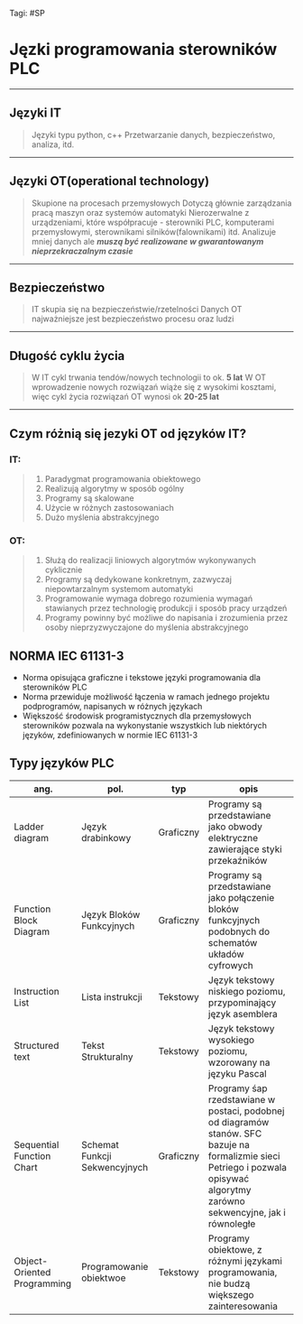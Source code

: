 Tagi: #SP
# Jęzki programowania sterowników PLC
---
## Języki IT
> Języki typu python, c++
> Przetwarzanie danych, bezpieczeństwo, analiza, itd.
---
## Języki OT(operational technology)
> Skupione na procesach przemysłowych
> Dotyczą głównie zarządzania pracą maszyn oraz systemów automatyki
> Nierozerwalne z urządzeniami, które współpracuje - sterowniki PLC, komputerami przemysłowymi, sterownikami silników(falownikami) itd.
> Analizuje mniej danych ale ***muszą być realizowane w gwarantowanym nieprzekraczalnym czasie***
---
## Bezpieczeństwo
> IT skupia się na bezpieczeństwie/rzetelności Danych
> OT najważniejsze jest bezpieczeństwo procesu oraz ludzi
---
## Długość cyklu życia
> W IT cykl trwania tendów/nowych technologii to ok. **5 lat**
> W OT wprowadzenie nowych rozwiązań wiąże się z wysokimi kosztami, więc cykl życia rozwiązań OT wynosi ok **20-25 lat**
---
## Czym różnią się jezyki OT od języków IT?
### IT:
>1. Paradygmat programowania obiektowego
>2. Realizują algorytmy w sposób ogólny
>3. Programy są skalowane
>4. Użycie w różnych zastosowaniach
>5. Dużo myślenia abstrakcyjnego

### OT:
>1. Służą do realizacji liniowych algorytmów wykonywanych cyklicznie
>2. Programy są dedykowane konkretnym, zazwyczaj niepowtarzalnym systemom automatyki
>3. Programowanie wymaga dobrego rozumienia wymagań stawianych przez technologię produkcji i sposób pracy urządzeń
>4. Programy powinny być możliwe do napisania i zrozumienia przez osoby nieprzyzwyczajone do myślenia abstrakcyjnego

## NORMA IEC 61131-3
- Norma opisująca graficzne i tekstowe języki programowania dla sterowników PLC
- Norma przewiduje możliwość łączenia w ramach jednego projektu podprogramów, napisanych w różnych językach
- Większość środowisk programistycznych dla przemysłowych sterowników pozwala na wykonystanie wszystkich lub niektórych języków, zdefiniowanych w normie IEC 61131-3

## Typy języków PLC

| ang.                        | pol.                          | typ       | opis                                                                                                                                                                           |
| --------------------------- | ----------------------------- | --------- | ------------------------------------------------------------------------------------------------------------------------------------------------------------------------------ |
| Ladder diagram              | Język drabinkowy              | Graficzny | Programy są przedstawiane jako obwody elektryczne zawierające styki przekaźników                                                                                               |
| Function Block Diagram      | Język Bloków Funkcyjnych      | Graficzny | Programy są przedstawiane jako połączenie bloków funkcyjnych podobnych do schematów układów cyfrowych                                                                          |
| Instruction List            | Lista instrukcji              | Tekstowy  | Język tekstowy niskiego poziomu, przypominający język asemblera                                                                                                                |
| Structured text             | Tekst Strukturalny            | Tekstowy  | Język tekstowy wysokiego poziomu, wzorowany na języku Pascal                                                                                                                   |
| Sequential Function Chart   | Schemat Funkcji Sekwencyjnych | Graficzny | Programy śap rzedstawiane w postaci, podobnej od diagramów stanów. SFC bazuje na formalizmie sieci Petriego i pozwala opisywać algorytmy zarówno sekwencyjne, jak i równoległe |
| Object-Oriented Programming | Programowanie obiektwoe       | Tekstowy  | Programy obiektowe, z różnymi językami programowania, nie budzą większego zainteresowania                                                                                                                                                                               |

 